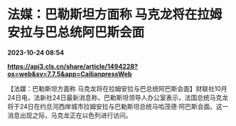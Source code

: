 # 法媒：巴勒斯坦方面称 马克龙将在拉姆安拉与巴总统阿巴斯会面

**2023-10-24 08:54**

**https://api3.cls.cn/share/article/1494228?os=web&sv=7.7.5&app=CailianpressWeb**

【法媒：巴勒斯坦方面称 马克龙将在拉姆安拉与巴总统阿巴斯会面】财联社10月24日电，法新社24日最新消息称，巴勒斯坦领导人办公室表示，法国总统马克龙将于24日在约旦河西岸城市拉姆安拉与巴勒斯坦总统马哈茂德·阿巴斯会面。这一消息出现之际，马克龙正在以色列进行访问。